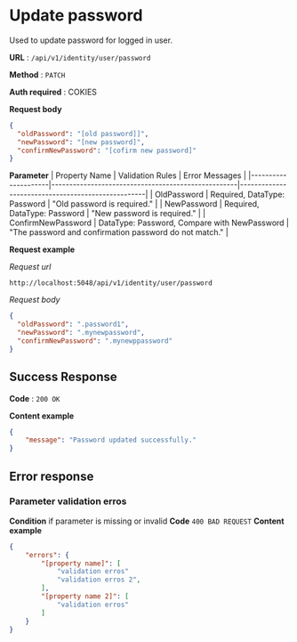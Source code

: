 # Update password

Used to update password for logged in user.

**URL** : `/api/v1/identity/user/password`

**Method** : `PATCH`

**Auth required** : COKIES

**Request body**

```json
{
  "oldPassword": "[old password]]",
  "newPassword": "[new password]",
  "confirmNewPassword": "[cofirm new password]"
}
```
**Parameter**
| Property Name       | Validation Rules                                   | Error Messages                                   |
|---------------------|----------------------------------------------------|---------------------------------------------------|
| OldPassword         | Required, DataType: Password                      | "Old password is required."                       |
| NewPassword         | Required, DataType: Password                      | "New password is required."                       |
| ConfirmNewPassword  | DataType: Password, Compare with NewPassword      | "The password and confirmation password do not match." |

**Request example**

*Request url*
```http
http://localhost:5048/api/v1/identity/user/password
```
*Request body*
```json
{
  "oldPassword": ".password1",
  "newPassword": ".mynewpassword",
  "confirmNewPassword": ".mynewppassword"
}
```

## Success Response

**Code** : `200 OK`

**Content example**

```json
{
    "message": "Password updated successfully."
}
```

## Error response

### Parameter validation erros
**Condition** if parameter is missing or invalid
**Code** `400 BAD REQUEST`
**Content example**
```json
{
    "errors": {
        "[property name]": [
            "validation erros"
            "validation erros 2",
        ],
        "[property name 2]": [
            "validation erros"
        ]
    }
}
```
